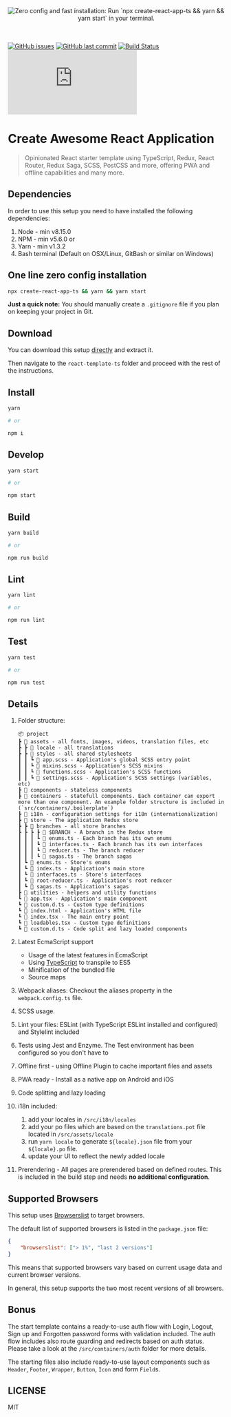 <div align="center"><img src="https://raw.githubusercontent.com/three11/react-template-ts/master/readme.svg" alt="Zero config and fast installation: Run `npx create-react-app-ts && yarn && yarn start` in your terminal."></div>
<br><br>

[![GitHub issues](https://img.shields.io/github/issues/three11/react-template-ts.svg)](https://github.com/three11/react-template-ts/issues)
[![GitHub last commit](https://img.shields.io/github/last-commit/three11/react-template-ts.svg)](https://github.com/three11/react-template-ts/commits/master)
[![Build Status](https://travis-ci.org/three11/react-template-ts.svg?branch=master)](https://travis-ci.org/three11/react-template-ts)
[![Analytics](https://ga-beacon.appspot.com/UA-83446952-1/github.com/three11/react-template-ts/README.md)](https://github.com/three11/react-template-ts)

# Create Awesome React Application

> Opinionated React starter template using TypeScript, Redux, React Router, Redux Saga, SCSS, PostCSS and more, offering PWA and offline capabilities and many more.

## Dependencies

In order to use this setup you need to have installed the following dependencies:

1.  Node - min v8.15.0
2.  NPM - min v5.6.0
    or
3.  Yarn - min v1.3.2
4.  Bash terminal (Default on OSX/Linux, GitBash or similar on Windows)

## One line zero config installation

```sh
npx create-react-app-ts && yarn && yarn start
```

**Just a quick note:** You should manually create a `.gitignore` file if you plan on keeping your project in Git.

## Download

You can download this setup [directly](https://github.com/three11/react-template-ts/archive/master.zip) and extract it.

Then navigate to the `react-template-ts` folder and proceed with the rest of the instructions.

## Install

```sh
yarn

# or

npm i
```

## Develop

```sh
yarn start

# or

npm start
```

## Build

```sh
yarn build

# or

npm run build
```

## Lint

```sh
yarn lint

# or

npm run lint
```

## Test

```sh
yarn test

# or

npm run test
```

## Details

1.  Folder structure:

    ```
    📦 project
    ┣ 📂 assets - all fonts, images, videos, translation files, etc
    ┣ ┣ 📂 locale - all translations
    ┣ ┣ 📂 styles - all shared stylesheets
    ┃ ┃ ┗ 📜 app.scss - Application's global SCSS entry point
    ┃ ┃ ┗ 📜 mixins.scss - Application's SCSS mixins
    ┃ ┃ ┗ 📜 functions.scss - Application's SCSS functions
    ┃ ┃ ┗ 📜 settings.scss - Application's SCSS settings (variables, etc)
    ┣ 📂 components - stateless components
    ┣ 📂 containers - statefull components. Each container can export more than one component. An example folder structure is included in (`src/containers/.boilerplate`)
    ┣ 📂 i18n - configuration settings for i18n (internationalization)
    ┣ 📂 store - The application Redux store
    ┣ ┣ 📂 branches - all store branches
    ┣ ┣	┣ ┣ 📂 $BRANCH - A branch in the Redux store
    ┃ ┃ ┃ ┗ 📜 enums.ts - Each branch has its own enums
    ┃ ┃ ┃ ┗ 📜 interfaces.ts - Each branch has its own interfaces
    ┃ ┃ ┃ ┗ 📜 reducer.ts - The branch reducer
    ┃ ┃ ┃ ┗ 📜 sagas.ts - The branch sagas
    ┃ ┗ 📜 enums.ts - Store's enums
    ┃ ┗ 📜 index.ts - Application's main store
    ┃ ┗ 📜 interfaces.ts - Store's interfaces
    ┃ ┗ 📜 root-reducer.ts - Application's root reducer
    ┃ ┗ 📜 sagas.ts - Application's sagas
    ┣ 📂 utilities - helpers and utility functions
    ┗ 📜 app.tsx - Application's main component
    ┗ 📜 custom.d.ts - Custom type definitions
    ┗ 📜 index.html - Application's HTML file
    ┗ 📜 index.tsx - The main entry point
    ┗ 📜 loadables.tsx - Custom type definitions
    ┗ 📜 custom.d.ts - Code split and lazy loaded components
    ```

2.  Latest EcmaScript support

    -   Usage of the latest features in EcmaScript
    -   Using [TypeScript](https://www.typescriptlang.org/) to transpile to ES5
    -   Minification of the bundled file
    -   Source maps

3.  Webpack aliases: Checkout the aliases property in the `webpack.config.ts` file.
4.  SCSS usage.
5.  Lint your files: ESLint (with TypeScript ESLint installed and configured) and Stylelint included
6.  Tests using Jest and Enzyme. The Test environment has been configured so you don't have to
7.  Offline first - using Offline Plugin to cache important files and assets
8.  PWA ready - Install as a native app on Android and iOS
9.  Code splitting and lazy loading
10. i18n included:
    1.  add your locales in `/src/i18n/locales`
    2.  add your po files which are based on the `translations.pot` file located in `/src/assets/locale`
    3.  run `yarn locale` to generate `${locale}.json` file from your `${locale}.po` file.
    4.  update your UI to reflect the newly added locale
11. Prerendering - All pages are prerendered based on defined routes. This is included in the build step and needs **no additional configuration**.

## Supported Browsers

This setup uses [Browserslist](https://github.com/browserslist/browserslist) to target browsers.

The default list of supported browsers is listed in the `package.json` file:

```json
{
	"browserslist": ["> 1%", "last 2 versions"]
}
```

This means that supported browsers vary based on current usage data and current browser versions.

In general, this setup supports the two most recent versions of all browsers.

## Bonus

The start template contains a ready-to-use auth flow with Login, Logout, Sign up and Forgotten password forms with validation included. The auth flow includes also route guarding and redirects based on auth status. Please take a look at the `/src/containers/auth` folder for more details.

The starting files also include ready-to-use layout components such as `Header`, `Footer`, `Wrapper`, `Button`, `Icon` and form `Field`s.

## LICENSE

MIT
